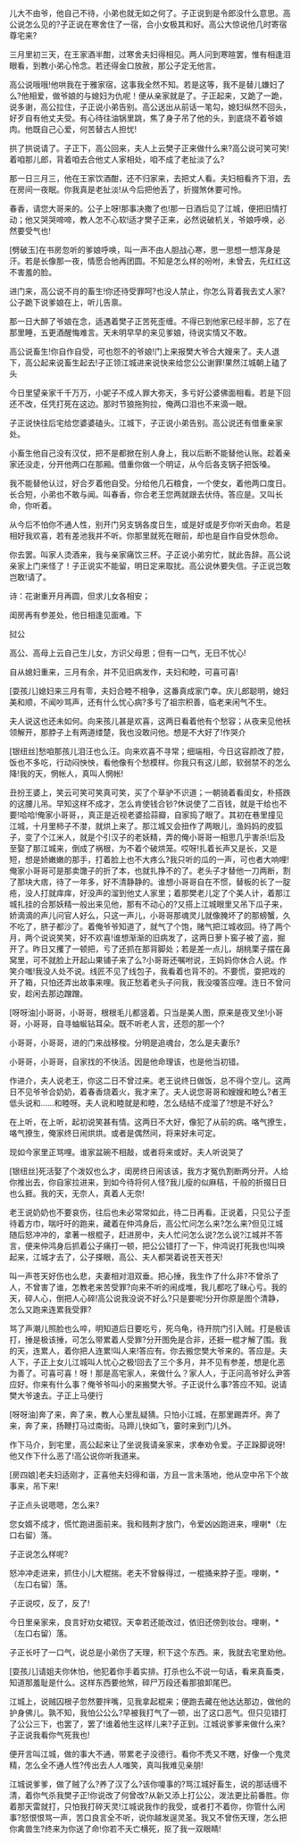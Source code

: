 <!-- { "loadSidebar": true } -->
儿大不由爷，他自己不待，小弟也就无如之何了。子正说到是令郎没什么意思。高公说怎么见的?子正说在寒舍住了一宿，合小女极其和好。高公大惊说他几时寄宿尊宅来?

三月里初三天，在王家酒半酣，过寒舍夫妇得相见。两人问到寒暄罢，惟有相逢泪眼看，到教小弟心怜念。若还得金口放赦，那公子定无他言。

高公说哦哦!他哄我在于雅家宿，这事我全然不知。若是这等，我不是替儿嫌妇了么?他相爱，做爷娘的与媳妇为仇呢！便从亲家就是了。子正起来，又跪了一跪，说多谢，高公拉住，子正说小弟告别。高公送出从前话一笔勾，媳妇纵然不回头，好歹自有他丈夫受。有心待往油锅里跳，焦了身子吊了他的头，到底烧不着爷娘肉。他既自己心爱，何苦替古人担忧!

拱了拱说请了。子正下，高公回来，夫人上云樊子正来做什么来?高公说可笑可笑!着咱那儿郎，背着咱去合他丈人家相处，咱不成了老扯淡了么?

那一日三月三，他在王家饮酒酣，还不归家来，去把丈人看。夫妇相看齐下泪，去在房间一夜眠。你我真是老扯淡!从今后把他丢了，折掇煞休要可怜。

春香，请您大哥来的。公子上呀!那事决撒了也!那一日酒后见了江城，便把旧情打动；他又哭哭啼啼，教人怎不心软!适才樊子正来，必然说破机关，爷娘呼唤，必然要受气也!

[劈破玉]在书房忽听的爹娘呼唤，叫一声不由人胆战心寒，思一思想一想浑身是汗。若是长像那一夜，情愿合他再团圆。不知是怎么样的吩咐，未曾去，先红红这不害羞的脸。

进门来，高公说不肖的畜生!你还待受罪呵?也没人禁止，你怎么背着我去丈人家?公子跪下说爹娘在上，听儿告禀。

那一日大醉了爷娘在念，适遇着樊子正苦死歪缠。不得已到他家已经半醉，忘了在那里睡，五更酒醒悔难言。天未明早早的来见爹娘，待说实情又不敢。

高公说畜生!你自作自受，可也怨不的爷娘!门上来报樊大爷合大嫂来了。夫人退下，高公起来说畜生起去!子正领江城进来说快来给您公公谢罪!果然江城朝上磕了头

今日里望亲家千千万万，小妮子不成人罪大弥天，多亏好公婆佛面相看。若是下回还不改，任凭打死在这边。那时节狼拖狗拉，俺两口泪也不来滴一眼。

子正说快往后宅给您婆婆磕头。江城下，子正说小弟告别。高公说还有借重亲家处。

小畜生他自己没有汉仗，把不是都掀在别人身上，我以后断不能替他认账。趁着亲家还没走，分开他两口在那厢。借重你做一个明证，从今后各支锅子把饭嗓。

我不能替他认过，好合歹着他自受。分给他几石粮食，一个使女，着他两口度日。长合短，小弟也不敢与闻。叫春香，你合老王您两就跟去伏侍。答应是。又叫长命，你听着。

从今后不怕你不通人性，别开门另支锅各度日生，或是好或是歹你听天由命。若是相好我欢喜，若有差池我并不听。你那里就死在眼前，却也是自作自受休怨命。

你去罢。叫家人烫酒来，我与亲家痛饮三杯。子正说小弟穷忙，就此告辞。高公说亲家上门来怪了！子正说实不能留，明日定来取扰。高公说休要失信。子正说岂敢岂敢!请了。

诗：花谢重开月再圆，但求儿女各相安；

闺房再有参差处，他日相逢见面难。下

挝公

高公、高母上云自己生儿女，方识父母恩；但有一口气，无日不忧心!

自从媳妇重来，三月有余，并不见旧病发作，夫妇和睦，可喜可喜!

[耍孩儿]媳妇来三月有零，夫妇合睦不相争，这番真成家门幸。庆儿郎聪明，媳妇美和顺，不闻吵骂声，还有什么忧心病?多亏了祖宗积善，临老来闲气不生。

夫人说这也还未如何。向来孩儿甚是欢喜，这两日看着他有个愁容；从夜来见他袄领解开，那脖子上有两道缕楚，我也没敢问他。想是不大好了!作哭介

[银纽丝]愁咱那孩儿泪汪也么汪。向来欢喜不寻常；细端相，今日这容颜改了腔，饭也不多吃，行动闷怏怏，看他像有个愁模样。你我只有这儿郎，软弱禁不的怎么降!我的天，惘帐人，真叫人惘帐!

丑扮王婆上，笑云可笑可笑真可笑，买了个草驴不识道；一朝骑着看闺女，朴搭跌的这腰儿吊。早知这样不成才，怎么肯使钱合钞?休说使了二百钱，就是干给也不要!哈哈!俺家小哥哥，，真正是近视老婆拾蒜瓣，自家捣了眼了。其初在巷里撞见江城，十月里柿子不漤，就烘上来了。那江城又会扭作了两眼儿，渔妈妈的皮狐子，变了个江米人，就是个引汉子的老妖精，弄的俺小哥哥一相思几乎害杀!后及至娶了那江城来，倒成了祸根，为不着个破烘笼。哎呀!扎着长声又是长，又是短，想是娇嫩嫩的那手，打着脸上也不大疼么?我只听的瓜的一声，可也者大响哩!俺家小哥哥可是那卖馓子的折了本，也就扎挣不的了。老头子才替他一刀两断，割了那块大痞，待了一年多，好不清静静的。谁想小哥哥自在不惯，替板的长了一腚疮，没人打就痒痒，好没声的溜到他丈人家里；着那樊老儿定了个美人计，着那江城扎挂的合那妖精一般出来见他，那有不动心的?又搭上江城眼里又吊下瓜子来，娇滴滴的声儿问官人好么，只这一声儿，小哥哥那魂灵儿就像腌坏了的那螃蟹，久不吃了，脐子都沙了。着俺爷爷知道了，就气了个饱，赌气把江城收回。待了两个月，两个说说笑笑，好不欢喜!谁想渐渐的旧病发了，这两日萝卜窖子被了盗，掘开了。昨日又攫了一顿把，亏了还抓在那背脚处；若是差一点儿，胡桃栗子摆在鼻窝里，可不就脸上开起山果铺子来了么?小哥哥还嘱咐说，王妈妈你休合人说。作笑介嗤!我没人处不说。线匠不见了线包子，我看着也背不的。不要慌，耍把戏的开了箱，只怕还弄出故事来哩。我正愁着老头子问我，我没嗄答应哩。连日不曾问安，趁闲去那边蹭蹭。

[呀呀油]小哥哥，小哥哥，根根毛儿都竖着。只当是美人图，原来是夜叉坐!小哥哥，小哥哥，自寻蚰蜒钻耳朵。既不听老人言，还怨的那一个?

小哥哥，小哥哥，进的门来战移梭。分明是追魂台，怎么是夫妻乐?

小哥哥，小哥哥，自家找的不快活。因是他命理该，也是他当初错。

作进介，夫人说老王，你这二日不曾过来。老王说终日做饭，总不得个空儿。这两日不见爷爷合奶奶，着春香烧着火，我才来了。夫人说您哥哥和嫂嫂和睦么?者王低头说和……和睦呀。夫人说和睦就是和睦，怎么结结不成溜了?想是不好么?

在上听，在上听，起初说笑甚有情。这两日不大好，像犯了从前的病。咯气撩生，咯气撩生，俺家终日闹烘烘。或者是偶然间，将来好未可定。

现如今家里正骂哩。谁家盆碗不相敲，或者将来或好。夫人听说哭了

[银纽丝]死活娶了个泼奴也么才，闺房终日闹该该，我方才冤仇割断两分开。人给你推出去，你自家拉进来，到如今待将何人怪?我儿瘦的似麻秸，千般的折掇日日也么捱。我的天，无奈人，真着人无奈!

老王说奶奶也不要哀伤，往后也未必常常如此，待二日再看。正说着，只见公子歪待着方巾，喘吁吁的跑来，藏着在仲鸿身后，高公忙问怎么来?怎么来?但见江城随后怒冲冲的，拿著一根棍子，赶进房中，夫人忙问怎么说?怎么说?江城并不答言，便来仲鸿身后抓着公子痛打一顿，把公公错打了一下，仲鸿说打死我也!叫唤起来，江城才去了，公子搽眼，高公、夫人都哭着说苍天苍天!

叫一声苍天好伤也么悲，夫妻相对泪双垂。把心捶，我生作了什么非?不曾杀了人，不曾害了谁，怎教老来苦受罪?向来不听的闹成堆，我儿都吃了昧心亏。我的天，碎人心，倒把人心碎!高公说我没说不好么?只是要呢!分开你原是图个清静，怎么又跑来连累我受罪?

骂了声潮儿照脸也么啐，明知道后日要吃亏，死乌龟，待开院门引入贼。打是极该打，捶是极该捶，可怎么带累着人受罪?分开图免是合非，还捱一棍才解了围。我的天，连累人，着你把人连累!叫人来!答应有。你去搬您樊大爷来的。答应是。夫人下，子正上女儿江城叫人忧心之极!回去了三个多月，并不见有参差，想是化恶为善了。可喜可喜！呀！那是高宅家人，来做什么？家人人，于正问高爷好么尹答应好。你来有什么事？俺爷爷叫小的来搬樊大爷。子正说什么事?答应不知。说请樊大爷速去。子正上马便行

[呀呀油]奔了来，奔了来，教人心里乱疑猜。只怕小江城，在那里踢弄坏。奔了来，奔了来，扬鞭打马过南街。马蹄儿快如飞，霎时来到门儿外。

作下马介，到宅里，高公起来让了坐说我请亲家来，求奉劝令爱。子正跺脚说呀!他又作下什么恶了!高公说你听我道来。

[房四娘]老夫妇适刚才，正喜他夫妇得和谐，方且一言未落地，他从空中吊下个故事来，吊下来!

子正点头说嗯嗯，怎么来?

您女婿不成才，慌忙跑进面前来。我和贱荆才放门，令爱凶凶跑进来，哩喇*（左口右留）落。

子正说怎么样呢?

怒冲冲走进来，抓住小儿大棍揣。老夫不曾躲得过，一棍捅来脖子歪。哩喇，*（左口右留）落。

子正说哎，反了，反了!

今日里亲家来，良言好劝女裙钗。天幸若还能改过，依旧还傍到妆台。哩喇，*（左口右留）落。

子正长吁了一口气，说总是小弟伤了天理，积下这个东西。来，我就去宅里劝他。

[耍孩儿]请姐夫你休怕，他犯着你手着实排。打杀也么不说一句话，看来真畜类，知道那羞耻是什么。这样东西要他煞，碎尸万段还看那狼卸尾巴。

江城上，说贼囚根子忽然要拌嘴，见我拿起棍来；便跑去藏在他达达那边，做他的护身佛儿。孰不知，我怕公公么?早被我打气了一顿，出了这口恶气。但只见错打了公公三下，也罢了，罢了!谁着他生这样儿来?子正到。江城说爹爹来做什么来?子正说我看你气死我也!

便开言叫江城，做的事大不通，带累老子没德行。看你不秃又不瞎，好像一个鬼灵精，怎么全不通人性?传出去人人嗤笑，真叫我难见亲朋!

江城说爹爹，做了贼了么?养了汉了么?该你嗄事的?骂江城好畜生，说的那话缠不清，着你气杀我樊子正!你说改了何曾改?从新又添上打公公，泼法更比前番胜。你着那天雷就打，只怕我打碎天灵!江城说我作的我受，或者打不着你，你管什么闲事?怒恨恨骂一声，苦口良言全不听，说你越发逞灵圣。我又不曾伤天理，怎么把你禽兽生?终来为你送了命!你若不夭亡横死，抠了我一双眼睛!

